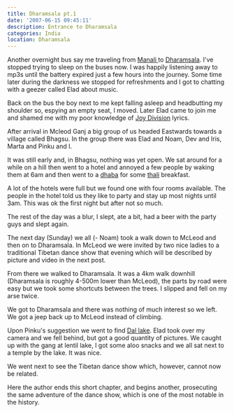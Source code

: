 ```yaml
---
title: Dharamsala pt.1
date: '2007-06-15 09:45:11'
description: Entrance to Dharamsala
categories: India
location: Dharamsala
---
```

Another overnight bus say me traveling from [Manali ][1] to [Dharamsala][2]. I've stopped trying to sleep on the buses now. I was happily listening away to mp3s until the battery expired just a few hours into the journey. Some time later during the darkness we stopped for refreshments and I got to chatting with a geezer called Elad about music.  
  
Back on the bus the boy next to me kept falling asleep and headbutting my shoulder so, espying an empty seat, I moved. Later Elad came to join me and shamed me with my poor knowledge of [Joy Division][3] lyrics.  
  
After arrival in Mcleod Ganj a big group of us headed Eastwards towards a village called Bhagsu. In the group there was Elad and Noam, Dev and Iris, Marta and Pinku and I.  
  
It was still early and, in Bhagsu, nothing was yet open. We sat around for a while on a hill then went to a hotel and annoyed a few people by waking them at 6am and then went to a [dhaba][4] for some [thali][5] breakfast.  
  
A lot of the hotels were full but we found one with four rooms available. The people in the hotel told us they like to party and stay up most nights until 3am. This was ok the first night but after not so much.  
  
The rest of the day was a blur, I slept, ate a bit, had a beer with the party guys and slept again.  
  
The next day (Sunday) we all (- Noam) took a walk down to McLeod and then on to Dharamsala. In McLeod we were invited by two nice ladies to a traditional Tibetan dance show that evening which will be described by picture and video in the next post.  
  
From there we walked to Dharamsala. It was a 4km walk downhill (Dharamsala is roughly 4-500m lower than McLeod), the parts by road were easy but we took some shortcuts between the trees. I slipped and fell on my arse twice.  
  
We got to Dharamsala and there was nothing of much interest so we left. We got a jeep back up to McLeod instead of climbing.  
  
Upon Pinku's suggestion we went to find [Dal lake][6]. Elad took over my camera and we fell behind, but got a good quantity of pictures. We caught up with the gang at lentil lake, I got some aloo snacks and we all sat next to a temple by the lake. It was nice.  
  
We went next to see the Tibetan dance show which, however, cannot now be related.  
  
Here the author ends this short chapter, and begins another, prosecuting the same adventure of the dance show, which is one of the most notable in the history.
 
 [1]: http://en.wikipedia.org/wiki/Manali,_Himachal_Pradesh
 [2]: http://en.wikipedia.org/wiki/Dharamsala
 [3]: http://en.wikipedia.org/wiki/Joy_division
 [4]: http://en.wikipedia.org/wiki/Dhaba
 [5]: http://en.wikipedia.org/wiki/Thali
 [6]: http://en.wikipedia.org/wiki/Dal_Lake_(Himachal_Pradesh)
